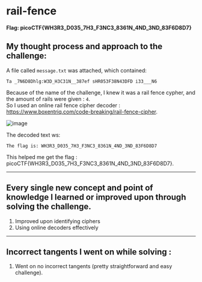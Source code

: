 # rail-fence
**Flag: picoCTF{WH3R3_D035_7H3_F3NC3_8361N_4ND_3ND_83F6D8D7}**
## My thought process and approach to the challenge:
A file called `message.txt` was attached, which contained:
```
Ta _7N6D8Dhlg:W3D_H3C31N__387ef sHR053F38N43DFD i33___N6
```
Because of the name of the challenge, I knew it was a rail fence cypher, and the amount of rails were given : `4`.                    
So I used an online rail fence cipher decoder : https://www.boxentriq.com/code-breaking/rail-fence-cipher.        

![image](https://github.com/user-attachments/assets/5faeff37-5c72-4e52-b200-93973d9bab49)


The decoded text ws:
```
The flag is: WH3R3_D035_7H3_F3NC3_8361N_4ND_3ND_83F6D8D7
```
This helped me get the flag : picoCTF{WH3R3_D035_7H3_F3NC3_8361N_4ND_3ND_83F6D8D7}.

---

## Every single new concept and point of knowledge I learned or improved upon through solving the challenge.
1. Improved upon identifying ciphers
2. Using online decoders effectively

---

##  Incorrect tangents I went on while solving :
1) Went on no incorrect tangents (pretty straightforward and easy challenge).
